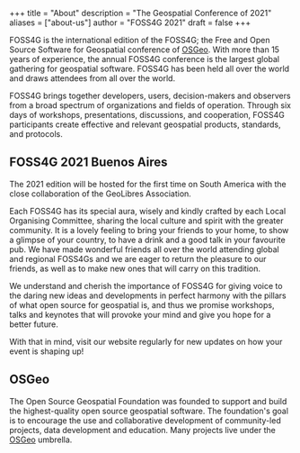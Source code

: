 +++
title = "About"
description = "The Geospatial Conference of 2021"
aliases = ["about-us"]
author = "FOSS4G 2021"
draft = false
+++

FOSS4G is the international edition of the FOSS4G; the Free and Open Source Software for Geospatial conference of [OSGeo](https://www.osgeo.org/). With more than 15 years of experience, the annual FOSS4G conference is the largest global gathering for geospatial software. FOSS4G has been held all over the world and draws attendees from all over the world. 

FOSS4G brings together developers, users, decision-makers and observers from a broad spectrum of organizations and fields of operation. Through six days of workshops, presentations, discussions, and cooperation, FOSS4G participants create effective and relevant geospatial products, standards, and protocols.

## FOSS4G 2021 Buenos Aires

The 2021 edition will be hosted for the first time on South America with the close collaboration of the GeoLibres Association.

Each FOSS4G has its special aura, wisely and kindly crafted by each Local Organising Committee, sharing the local culture and spirit with the greater community. It is a lovely feeling to bring your friends to your home, to show a glimpse of your country, to have a drink and a good talk in your favourite pub. We have made wonderful friends all over the world attending global and regional FOSS4Gs and we are eager to return the pleasure to our friends, as well as to make new ones that will carry on this tradition.
 
We understand and cherish the importance of FOSS4G for giving voice to the daring new ideas and developments in perfect harmony with the pillars of what open source for geospatial is, and thus we promise  workshops, talks and keynotes that will provoke your mind and give you hope for a better future. 

With that in mind, visit our website regularly for new updates on how your event is shaping up!

## OSGeo

The Open Source Geospatial Foundation was founded to support and build the highest-quality open source geospatial software. The foundation's goal is to encourage the use and collaborative development of community-led projects, data development and education. Many projects live under the [OSGeo](https://www.osgeo.org/) umbrella.

